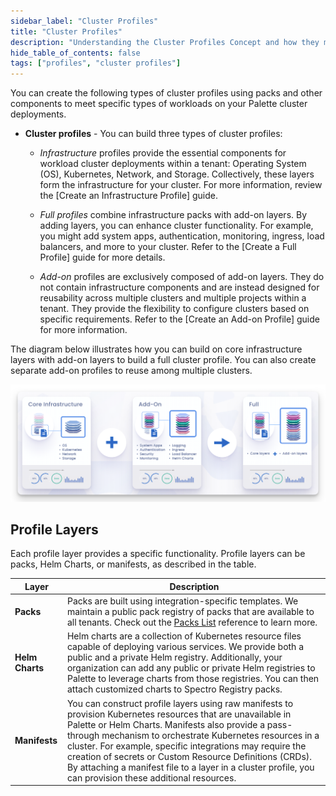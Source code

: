 ```yaml
---
sidebar_label: "Cluster Profiles"
title: "Cluster Profiles"
description: "Understanding the Cluster Profiles Concept and how they make Spectro Cloud powerful"
hide_table_of_contents: false
tags: ["profiles", "cluster profiles"]
---
```


You can create the following types of cluster profiles using packs and other components to meet specific types of workloads on your Palette cluster deployments. 

- **Cluster profiles** - You can build three types of cluster profiles:

  - *Infrastructure* profiles provide the essential components for workload cluster deployments within a tenant: Operating System (OS), Kubernetes, Network, and Storage. Collectively, these layers form the infrastructure for your cluster. For more information, review the [Create an Infrastructure Profile] guide.
 
  - *Full profiles* combine infrastructure packs with add-on layers. By adding layers, you can enhance cluster functionality. For example, you might add system apps, authentication, monitoring, ingress, load balancers, and more to your cluster. Refer to the [Create a Full Profile] guide for more details.

  - *Add-on* profiles are exclusively composed of add-on layers. They do not contain infrastructure components and are instead designed for reusability across multiple clusters and multiple projects within a tenant. They provide the flexibility to configure clusters based on specific requirements. Refer to the [Create an Add-on Profile] guide for more information.

The diagram below illustrates how you can build on core infrastructure layers with add-on layers to build a full cluster profile. You can also create separate add-on profiles to reuse among multiple clusters.

![A flow diagram that shows how you can add layers to an infrastructure profile to create a full profile.](../../../../static/assets/docs/images/profiles_cluster-profiles_cluster-profiles.png)


## Profile Layers

Each profile layer provides a specific functionality. Profile layers can be packs, Helm Charts, or manifests, as described in the table.

| **Layer** | **Description** |
|-----------|---------------------------|
| **Packs** | Packs are built using integration-specific templates. We maintain a public pack registry of packs that are available to all tenants. Check out the [Packs List](/integrations) reference to learn more. |
| **Helm Charts** | Helm charts are a collection of Kubernetes resource files capable of deploying various services. We provide both a public and a private Helm registry. Additionally, your organization can add any public or private Helm registries to Palette to leverage charts from those registries. You can then attach customized charts to Spectro Registry packs. |
| **Manifests** | You can construct profile layers using raw manifests to provision Kubernetes resources that are unavailable in Palette or Helm Charts. Manifests also provide a pass-through mechanism to orchestrate Kubernetes resources in a cluster. For example, specific integrations may require the creation of secrets or Custom Resource Definitions (CRDs). By attaching a manifest file to a layer in a cluster profile, you can provision these additional resources. |



